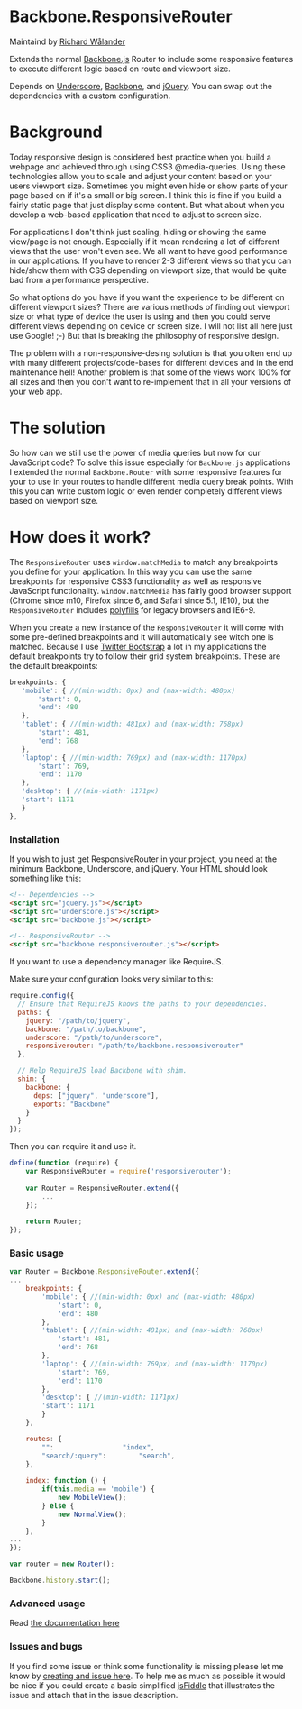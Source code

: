 Backbone.ResponsiveRouter
=========================

Maintaind by [Richard Wålander](http://www.richardwalander.com)

Extends the normal [Backbone.js](http://backbonejs.org) Router to include some responsive features to execute different logic based on route and viewport size.

Depends on [Underscore](http://underscorejs.org), [Backbone](http://backbonejs.org), and [jQuery](http://jquery.com). You can swap out the dependencies with a custom configuration.

Background
==========
Today responsive design is considered best practice when you build a webpage and achieved through using CSS3 @media-queries. Using these technologies allow you to scale and adjust your content based on your users viewport size. Sometimes you might even hide or show parts of your page based on if it's a small or big screen. I think this is fine if you build a fairly static page that just display some content. But what about when you develop a web-based application that need to adjust to screen size.

For applications I don't think just scaling, hiding or showing the same view/page is not enough. Especially if it mean rendering a lot of different views that the user won't even see. We all want to have good performance in our applications. If you have to render 2-3 different views so that you can hide/show them with CSS depending on viewport size, that would be quite bad from a performance perspective.

So what options do you have if you want the experience to be different on different viewport sizes? There are various methods of finding out viewport size or what type of device the user is using and then you could serve different views depending on device or screen size. I will not list all here just use Google! ;-) But that is breaking the philosophy of responsive design.

The problem with a non-responsive-desing solution is that you often end up with many different projects/code-bases for different devices and in the end maintenance hell! Another problem is that some of the views work 100% for all sizes and then you don't want to re-implement that in all your versions of your web app.

The solution
============

So how can we still use the power of media queries but now for our JavaScript code? To solve this issue especially for `Backbone.js` applications I extended the normal `Backbone.Router` with some responsive features for your to use in your routes to handle different media query break points. With this you can write custom logic or even render completely different views based on viewport size.

How does it work?
=================
The `ResponsiveRouter` uses `window.matchMedia` to match any breakpoints you define for your application. In this way you can use the same breakpoints for responsive CSS3 functionality as well as responsive JavaScript functionality. `window.matchMedia` has fairly good browser support (Chrome since m10, Firefox since 6, and Safari since 5.1, IE10), but the `ResponsiveRouter` includes [polyfills](https://github.com/paulirish/matchMedia.js/) for legacy browsers and IE6-9.

When you create a new instance of the `ResponsiveRouter` it will come with some pre-defined breakpoints and it will automatically see witch one is matched. Because I use [Twitter Bootstrap](http://getbootstrap.com) a lot in my applications the default breakpoints try to follow their grid system breakpoints. These are the default breakpoints:

 ```javascript
breakpoints: {
	'mobile': { //(min-width: 0px) and (max-width: 480px)
		'start': 0,
		'end': 480
	},
	'tablet': { //(min-width: 481px) and (max-width: 768px)
		'start': 481,
		'end': 768
	},
	'laptop': { //(min-width: 769px) and (max-width: 1170px)
		'start': 769,
		'end': 1170
	},
	'desktop': { //(min-width: 1171px)
	'start': 1171
	}
},
 ```
### Installation
If you wish to just get ResponsiveRouter in your project, you need at the minimum Backbone, Underscore, and jQuery. Your HTML should look something like this:

```html
<!-- Dependencies -->
<script src="jquery.js"></script>
<script src="underscore.js"></script>
<script src="backbone.js"></script>

<!-- ResponsiveRouter -->
<script src="backbone.responsiverouter.js"></script>
```
If you want to use a dependency manager like RequireJS.

Make sure your configuration looks very similar to this:

```javascript
require.config({
  // Ensure that RequireJS knows the paths to your dependencies.
  paths: {
    jquery: "/path/to/jquery",
    backbone: "/path/to/backbone",
    underscore: "/path/to/underscore",
    responsiverouter: "/path/to/backbone.responsiverouter"
  },

  // Help RequireJS load Backbone with shim.
  shim: {
    backbone: {
      deps: ["jquery", "underscore"],
      exports: "Backbone"
    }
  }
});
```

Then you can require it and use it.

```javascript
define(function (require) {
	var ResponsiveRouter = require('responsiverouter');
	
	var Router = ResponsiveRouter.extend({
		...
	});
	
	return Router;
});
```

### Basic usage
```javascript
var Router = Backbone.ResponsiveRouter.extend({
...
	breakpoints: {
		'mobile': { //(min-width: 0px) and (max-width: 480px)
			'start': 0,
			'end': 480
		},
		'tablet': { //(min-width: 481px) and (max-width: 768px)
			'start': 481,
			'end': 768
		},
		'laptop': { //(min-width: 769px) and (max-width: 1170px)
			'start': 769,
			'end': 1170
		},
		'desktop': { //(min-width: 1171px)
		'start': 1171
		}
	},

	routes: {
		"":                 "index",
		"search/:query":        "search",
	},
	
	index: function () {
		if(this.media == 'mobile') {
			new MobileView();
		} else {
			new NormalView();
		}
	},
...
});

var router = new Router();

Backbone.history.start();
```

### Advanced usage
Read [the documentation here](https://github.com/ricwa230/backbone.responsiverouter/wiki)

### Issues and bugs
If you find some issue or think some functionality is missing please let me know by [creating and issue here](https://github.com/ricwa230/backbone.responsiverouter/issues). To help me as much as possible it would be nice if you could create a basic simplified [jsFiddle](http://jsfiddle.net) that illustrates the issue and attach that in the issue description.